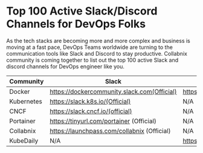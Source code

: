 # Top 100 Active Slack/Discord Channels for DevOps Folks

As the tech stacks are becoming more and more complex and business is moving at a fast pace, DevOps Teams worldwide are turning to the communication tools like Slack and Discord to stay productive. Collabnix community is coming together to list out the top 100 active Slack and discord channels for DevOps engineer like you.




| Community  | Slack | Discord |
| ------------- | ------------- | ------------- | 
| Docker   | https://dockercommunity.slack.com(Official)  | https://discord.gg/CVBzBtdY(Unofficial) |
| Kubernetes  | https://slack.k8s.io/(Official)  | N/A |
| CNCF | https://slack.cncf.io/(official) | N/A |
| Portainer | https://tinyurl.com/portainer (Official) | N/A
| Collabnix | https://launchpass.com/collabnix (Official) | N/A |
| KubeDaily | N/A | https://discord.gg/rEvr7vq (Official) | 
